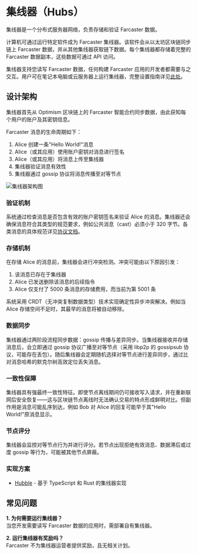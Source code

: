 # 集线器（Hubs）

集线器是一个分布式服务器网络，负责存储和验证 Farcaster 数据。

计算机可通过运行特定软件成为 Farcaster 集线器。该软件会从以太坊区块链同步链上 Farcaster 数据，并从其他集线器获取链下数据。每个集线器都存储着完整的 Farcaster 数据副本，这些数据可通过 API 访问。

集线器支持您读写 Farcaster 数据，任何构建 Farcaster 应用的开发者都需要与之交互。用户可在笔记本电脑或云服务器上运行集线器，完整设置指南详见[此处](https://www.thehubble.xyz)。

## 设计架构

集线器首先从 Optimism 区块链上的 Farcaster 智能合约同步数据，由此获知每个用户的账户及其密钥信息。

Farcaster 消息的生命周期如下：

1. Alice 创建一条"Hello World!"消息
2. Alice（或其应用）使用账户密钥对消息进行签名
3. Alice（或其应用）将消息上传至集线器
4. 集线器验证消息有效性
5. 集线器通过 gossip 协议将消息传播至对等节点

![集线器架构图](/assets/hub.png)

### 验证机制

系统通过检查消息是否包含有效的账户密钥签名来验证 Alice 的消息。集线器还会确保消息符合其类型的规范要求，例如公共消息（cast）必须小于 320 字节。各类消息的具体规范详见[协议文档](https://github.com/farcasterxyz/protocol/blob/main/docs/SPECIFICATION.md)。

### 存储机制

在存储 Alice 的消息前，集线器会进行冲突检测。冲突可能由以下原因引发：

1. 该消息已存在于集线器
2. Alice 已发送删除该消息的后续指令
3. Alice 仅支付了 5000 条消息的存储费用，而当前为第 5001 条

系统采用 CRDT（无冲突复制数据类型）技术实现确定性异步冲突解决。例如当 Alice 存储空间不足时，其最早的消息将被自动移除。

### 数据同步

集线器通过两阶段流程同步数据：gossip 传播与差异同步。当集线器接收并存储消息后，会立即通过 gossip 协议广播至对等节点（采用 libp2p 的 gossipsub 协议，可能存在丢包）。随后集线器会定期随机选择对等节点进行差异同步，通过比对消息哈希的默克尔树高效定位丢失消息。

### 一致性保障

集线器具有强最终一致性特征。即使节点离线期间仍可接收写入请求，并在重新联网后安全恢复——这与区块链节点离线时无法确认交易的特点形成鲜明对比。但副作用是消息可能乱序到达，例如 Bob 对 Alice 的回复可能早于其"Hello World!"原消息显示。

### 节点评分

集线器会监控对等节点行为并进行评分。若节点出现拒绝有效消息、数据滞后或过度 gossip 等行为，可能被其他节点屏蔽。

### 实现方案

- [Hubble](https://www.thehubble.xyz) - 基于 TypeScript 和 Rust 的集线器实现

## 常见问题

**1. 为何需要运行集线器？**  
当您开发需要读写 Farcaster 数据的应用时，需部署自有集线器。

**2. 运行集线器有奖励吗？**  
Farcaster 不为集线器运营者提供奖励，且无相关计划。
